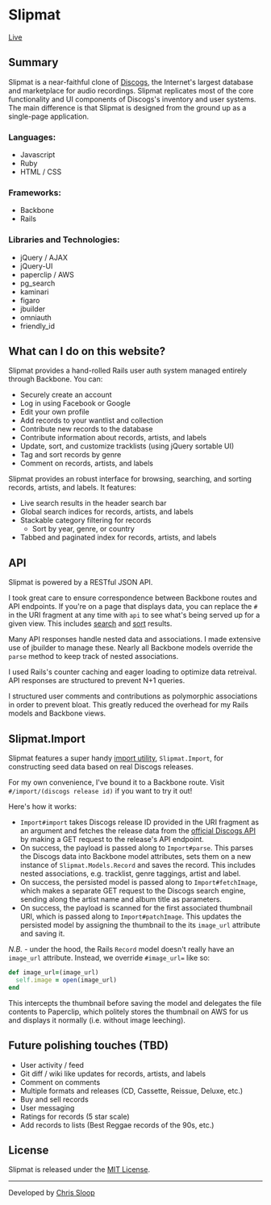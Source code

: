 # Slipmat

[Live](http://slipmat.xyz)

## Summary

Slipmat is a near-faithful clone of [Discogs](http://discogs.com), the
Internet's largest database and marketplace for audio recordings. Slipmat
replicates most of the core functionality and UI components of Discogs's
inventory and user systems. The main difference is that Slipmat is designed
from the ground up as a single-page application.

### Languages:
- Javascript
- Ruby
- HTML / CSS

### Frameworks:
- Backbone
- Rails

### Libraries and Technologies:
- jQuery / AJAX
- jQuery-UI
- paperclip / AWS
- pg_search
- kaminari
- figaro
- jbuilder
- omniauth
- friendly_id

## What can I do on this website?

Slipmat provides a hand-rolled Rails user auth system managed entirely through
Backbone. You can:
- Securely create an account
- Log in using Facebook or Google
- Edit your own profile
- Add records to your wantlist and collection
- Contribute new records to the database
- Contribute information about records, artists, and labels
- Update, sort, and customize tracklists (using jQuery sortable UI)
- Tag and sort records by genre
- Comment on records, artists, and labels

Slipmat provides an robust interface for browsing, searching, and sorting
records, artists, and labels. It features:
- Live search results in the header search bar
- Global search indices for records, artists, and labels
- Stackable category filtering for records
  - Sort by year, genre, or country
- Tabbed and paginated index for records, artists, and labels

## API

Slipmat is powered by a RESTful JSON API.

I took great care to ensure correspondence between Backbone routes and API
endpoints. If you're on a page that displays data, you can replace the `#` in
the URI fragment at any time with `api` to see what's being served up for a
given view. This includes [search](http://slipmat.xyz/api/search?query=jackson)
and
[sort](http://slipmat.xyz/api/records/search?year=1991&genre=rock&country=United%20States)
results.

Many API responses handle nested data and associations. I made extensive use of
jbuilder to manage these. Nearly all Backbone models override the `parse` method
to keep track of nested associations.

I used Rails's counter caching and eager loading to optimize data retreival. API
responses are structured to prevent N+1 queries.

I structured user comments and contributions as polymorphic associations in
order to prevent bloat. This greatly reduced the overhead for my Rails models
and Backbone views.

## Slipmat.Import

Slipmat features a super handy [import
utility](app/assets/javascripts/utils/import.js), `Slipmat.Import`, for
constructing seed data based on real Discogs releases.

For my own convenience, I've bound it to a Backbone route. Visit
`#/import/(discogs release id)` if you want to try it out!

Here's how it works:

- `Import#import` takes Discogs release ID provided in the URI fragment as an
argument and fetches the release data from the [official Discogs
API](http://www.discogs.com/developers/) by making a GET request to the
release's API endpoint.
- On success, the payload is passed along to `Import#parse`. This parses the
Discogs data into Backbone model attributes, sets them on a new instance of
`Slipmat.Models.Record` and saves the record. This includes nested associations,
e.g. tracklist, genre taggings, artist and label.
- On success, the persisted model is passed along to `Import#fetchImage`, which
makes a separate GET request to the Discogs search engine, sending along the
artist name and album title as parameters.
- On success, the payload is scanned for the first associated thumbnail URI,
which is passed along to `Import#patchImage`. This updates the persisted model
by assigning the thumbnail to the its `image_url` attribute and saving it.

_N.B._ - under the hood, the Rails `Record` model doesn't really have an
`image_url` attribute. Instead, we override `#image_url=` like so:

```ruby
def image_url=(image_url)
  self.image = open(image_url)
end
```

This intercepts the thumbnail before saving the model and delegates the file
contents to Paperclip, which politely stores the thumbnail on AWS for us and
displays it normally (i.e. without image leeching).

## Future polishing touches (TBD)
- User activity / feed
- Git diff / wiki like updates for records, artists, and labels
- Comment on comments
- Multiple formats and releases (CD, Cassette, Reissue, Deluxe, etc.)
- Buy and sell records
- User messaging
- Ratings for records (5 star scale)
- Add records to lists (Best Reggae records of the 90s, etc.)

## License

Slipmat is released under the [MIT License](/LICENSE).

---
Developed by [Chris Sloop](http://chrissloop.com/)
